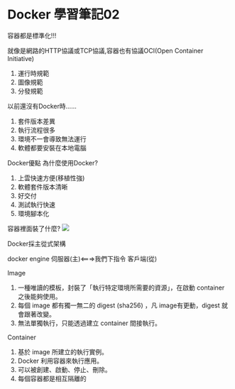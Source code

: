 # Docker 學習筆記02
容器都是標準化!!!

就像是網路的HTTP協議或TCP協議,容器也有協議OCI(Open Container Initiative)
1. 運行時規範
2. 圖像規範
3. 分發規範

以前還沒有Docker時......
1. 套件版本差異
2. 執行流程很多
3. 環境不一會導致無法運行
4. 軟體都要安裝在本地電腦

Docker優點 為什麼使用Docker?
1. 上雲快速方便(移植性強)
2. 軟體套件版本清晰
3. 好交付
4. 測試執行快速
5. 環境腳本化

容器裡面裝了什麼?
![](https://i.imgur.com/M0OeOT0.png)

Docker採主從式架構
                    
docker engine 伺服器(主)<===>我們下指令 客戶端(從)

Image
1.  一種唯讀的模板，封裝了「執行特定環境所需要的資源」，在啟動 container 之後能夠使用。
2. 每個 image 都有獨一無二的 digest (sha256) ，凡 image有更動，digest 就會跟著改變。
3. 無法單獨執行，只能透過建立 container 間接執行。

Container
1. 基於 image 所建立的執行實例。
2. Docker 利用容器來執行應用。
3. 可以被創建、啟動、停止、刪除。
4. 每個容器都是相互隔離的
